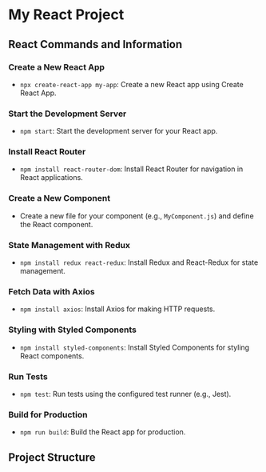 # My React Project

## React Commands and Information

### Create a New React App

- `npx create-react-app my-app`: Create a new React app using Create React App.

### Start the Development Server

- `npm start`: Start the development server for your React app.

### Install React Router

- `npm install react-router-dom`: Install React Router for navigation in React applications.

### Create a New Component

- Create a new file for your component (e.g., `MyComponent.js`) and define the React component.

### State Management with Redux

- `npm install redux react-redux`: Install Redux and React-Redux for state management.

### Fetch Data with Axios

- `npm install axios`: Install Axios for making HTTP requests.

### Styling with Styled Components

- `npm install styled-components`: Install Styled Components for styling React components.

### Run Tests

- `npm test`: Run tests using the configured test runner (e.g., Jest).

### Build for Production

- `npm run build`: Build the React app for production.

## Project Structure



